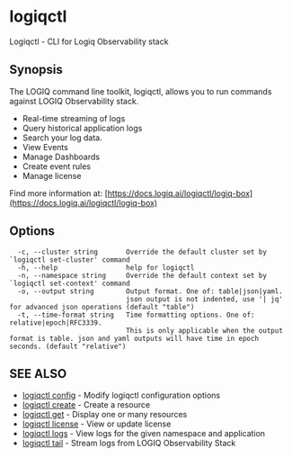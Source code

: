 # logiqctl

Logiqctl - CLI for Logiq Observability stack

## Synopsis

The LOGIQ command line toolkit, logiqctl, allows you to run commands against LOGIQ Observability stack.

* Real-time streaming of logs
* Query historical application logs 
* Search your log data.
* View Events
* Manage Dashboards
* Create event rules
* Manage license

Find more information at: [https://docs.logiq.ai/logiqctl/logiq-box](https://docs.logiq.ai/logiqctl/logiq-box)

## Options

```text
  -c, --cluster string       Override the default cluster set by `logiqctl set-cluster' command
  -h, --help                 help for logiqctl
  -n, --namespace string     Override the default context set by `logiqctl set-context' command
  -o, --output string        Output format. One of: table|json|yaml. 
                             json output is not indented, use '| jq' for advanced json operations (default "table")
  -t, --time-format string   Time formatting options. One of: relative|epoch|RFC3339. 
                             This is only applicable when the output format is table. json and yaml outputs will have time in epoch seconds. (default "relative")
```

## SEE ALSO

* [logiqctl config](logiqctl_config.md)     - Modify logiqctl configuration options
* [logiqctl create](logiqctl_create.md)     - Create a resource
* [logiqctl get](logiqctl_get.md)     - Display one or many resources
* [logiqctl license](logiqctl_license.md)     - View or update license
* [logiqctl logs](logiqctl_logs.md)     - View logs for the given namespace and application
* [logiqctl tail](logiqctl_tail.md)     - Stream logs from LOGIQ Observability Stack

